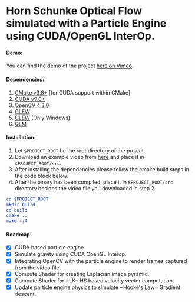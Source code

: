 # Horn Schunke Optical Flow simulated with a Particle Engine using CUDA/OpenGL InterOp.

#### Demo:
You can find the demo of the project [here on Vimeo](https://vimeo.com/408605423).

#### Dependencies:

1. [CMake v3.8+](https://cmake.org/download/) [for CUDA support within CMake]
2. [CUDA v9.0+](https://developer.nvidia.com/cuda-92-download-archive) 
3. [OpenCV 4.3.0](https://github.com/opencv/opencv/archive/4.3.0.tar.gz)
4. [GLFW](https://github.com/glfw/glfw)
5. [GLEW](https://github.com/nigels-com/glew/archive/glew-2.1.0.tar.gz) (Only Windows)
6. [GLM](https://github.com/g-truc/glm/archive/0.9.9.8.tar.gz)

#### Installation:

1. Let `$PROJECT_ROOT` be the root directory of the project.
2. Download an example video from [here](https://drive.google.com/open?id=17ydViQMNjSS5pO2UBRHf9ntapH9-HCjR) and place it in `$PROJECT_ROOT/src`.
3. After installing the dependencies please follow the cmake build steps in the code block below.
4. After the binary has been compiled, place it in `$PROJECT_ROOT/src` directory besides the video file you downloaded in step 2.

```cmake
cd $PROJECT_ROOT
mkdir build
cd build
cmake ..
make -j4
```

#### Roadmap:

- [x] CUDA based particle engine.
- [x] Simulate gravity using CUDA OpenGL Interop.
- [x] Integrating OpenCV with the particle engine to render frames captured from the video file.
- [x] Compute Shader for creating Laplacian image pyramid.
- [x] Compute Shader for ~LK~ HS based velocity vector computation.
- [x] Update particle engine physics to simulate ~Hooke's Law~ Gradient descent.
